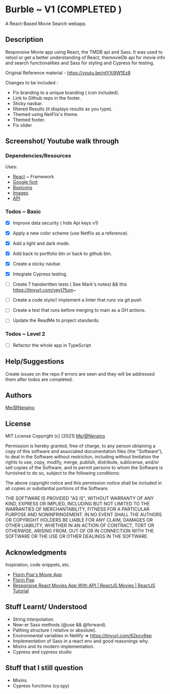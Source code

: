 # Burble ~ V1 (COMPLETED )
A React-Based Movie Search webapp.


## Description
Responsive Movie app using React, the TMDB api and Sass. It was used to
retool or get a better understanding of React, themovieDb api for movie info and search 
functionalities and Sass for styling and Cypress for testing. 

Original Reference material - https://youtu.be/ntYXj9W1Ez8

Changes to be included :
- Fix branding to a unique branding ( icon included). 
- Link to Github repo in the footer.
- Sticky navbar.
- filtered Results (it displays results as you type).
- Themed using NetFlix's theme.
- Themed footer.
- Fix slider

## Screenshot/ Youtube walk through


### Dependencies/Resources
Uses:
- [React](https://reactjs.org/) ~ Framework
- [Google font](https://fonts.google.com/)
- [Boxicons](https://boxicons.com/)
- [Images](https://unsplash.com/)
- [API](https://www.themoviedb.org/)


### Todos ~ Basic

- [x] Improve data security ( hide Api keys v1)
- [x] Apply a new color scheme (use Netflix as a reference).
- [x] Add a light and dark mode.
- [x] Add back to portfolio btn or back to github btn.
- [x] Create a sticky navbar.
- [x] Integrate Cypress testing.
- [ ] Create 7  handwritten tests ( See Mark's notes) && this https://tinyurl.com/yeyt7fum~
- [ ] Create a code style// implement a linter that runs via git push 
- [ ] Create a test that runs before merging to main as a GH actions.
- [ ] Update the ReadMe to project standards. 



### Todos ~ Level 2
- [ ] Refactor the whole app in TypeScript


## Help/Suggestions
Create issues on the repo if errors are seen and they will be addressed them after todos are completed.

## Authors
[Me/@Nerajno](https://twitter.com/nerajno)  

## License
MIT License
Copyright (c) [2021] [Me/@Nerajno](https://twitter.com/nerajno)  

Permission is hereby granted, free of charge, to any person obtaining a copy
of this software and associated documentation files (the "Software"), to deal
in the Software without restriction, including without limitation the rights
to use, copy, modify, merge, publish, distribute, sublicense, and/or sell
copies of the Software, and to permit persons to whom the Software is
furnished to do so, subject to the following conditions:

The above copyright notice and this permission notice shall be included in all
copies or substantial portions of the Software.

THE SOFTWARE IS PROVIDED "AS IS", WITHOUT WARRANTY OF ANY KIND, EXPRESS OR
IMPLIED, INCLUDING BUT NOT LIMITED TO THE WARRANTIES OF MERCHANTABILITY,
FITNESS FOR A PARTICULAR PURPOSE AND NONINFRINGEMENT. IN NO EVENT SHALL THE
AUTHORS OR COPYRIGHT HOLDERS BE LIABLE FOR ANY CLAIM, DAMAGES OR OTHER
LIABILITY, WHETHER IN AN ACTION OF CONTRACT, TORT OR OTHERWISE, ARISING FROM,
OUT OF OR IN CONNECTION WITH THE SOFTWARE OR THE USE OR OTHER DEALINGS IN THE
SOFTWARE.

## Acknowledgments
Inspiration, code snippets, etc.
* [Florin Pop's Movie App](https://youtu.be/sZ0bZGfg_m4)
* [Florin Pop](https://twitter.com/florinpop1705)
* [Responsive React Movies App With API | ReactJS Movies | ReactJS Tutorial](https://youtu.be/ntYXj9W1Ez8)

## Stuff Learnt/ Understood
- String interpolation.
- New-er Sass methods (@use && @forward).
- Pathing structure ( relative or absolute).
- Environmental variables in Netlify => https://tinyurl.com/62pcv6ep
- Implementation of Sass in a react env and good reasonings why. 
- Mixins and its modern implementation.
- Cypress and cypress studio

## Stuff that I still question
- Mixins
- Cypress functions (cy.spy)
